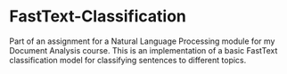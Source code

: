 # FastText-Classification
Part of an assignment for a Natural Language Processing module for my Document Analysis course. This is an implementation of a basic FastText classification model for classifying sentences to different topics.
